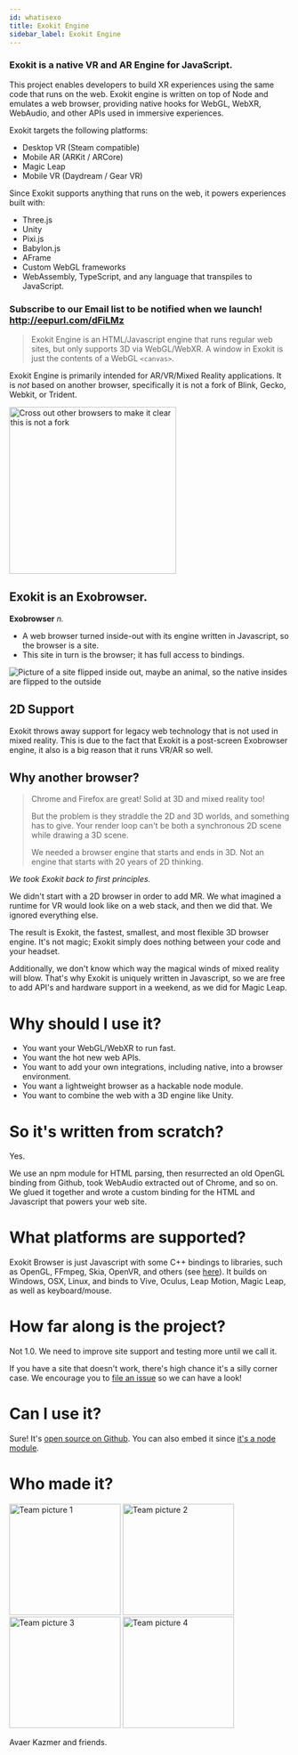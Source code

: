 ```yaml
---
id: whatisexo
title: Exokit Engine
sidebar_label: Exokit Engine
---
```


 ### Exokit is a native VR and AR Engine for JavaScript.
 
This project enables developers to build XR experiences using the same code that runs on the web. Exokit engine is written on top of Node and emulates a web browser, providing native hooks for WebGL, WebXR, WebAudio, and other APIs used in immersive experiences.

Exokit targets the following platforms:
* Desktop VR (Steam compatible)
* Mobile AR (ARKit / ARCore)
* Magic Leap
* Mobile VR (Daydream / Gear VR)

Since Exokit supports anything that runs on the web, it powers experiences built with:
* Three.js
* Unity
* Pixi.js
* Babylon.js
* AFrame
* Custom WebGL frameworks
* WebAssembly, TypeScript, and any language that transpiles to JavaScript.

 ### Subscribe to our Email list to be notified when we launch! http://eepurl.com/dFiLMz



 > Exokit Engine is an HTML/Javascript engine that runs regular web sites, but only supports 3D via WebGL/WebXR.
 > A window in Exokit is just the contents of a WebGL `<canvas>`.
 
 Exokit Engine is primarily intended for AR/VR/Mixed Reality applications. It is _not_ based on another browser, specifically it is not a fork of Blink, Gecko, Webkit, or Trident.

 <img src="https://cdn.rawgit.com/webmixedreality/webmr-docs/media-upload/website/static/media/exokitmediacopy/exokitisnt.gif" width=300, height=auto alt="Cross out other browsers to make it clear this is not a fork"/>
 
 ## Exokit is an Exobrowser.
 
 **Exobrowser** _n._
   -	A web browser turned inside-out with its engine written in Javascript, so the browser is a site.
   - This site in turn is the browser; it has full access to bindings.

 <img src="https://cdn.rawgit.com/webmixedreality/webmr-docs/media-upload/website/static/media/exokitmediacopy/chrome%20breaking.gif" alt="Picture of a site flipped inside out, maybe an animal, so the native insides are flipped to the outside"/>

 ## 2D Support

 Exokit throws away support for legacy web technology that is not used in mixed reality. This is due to the fact that Exokit is a post-screen Exobrowser engine, it also is a big reason that it runs VR/AR so well.
  
  ## Why another browser?

  > Chrome and Firefox are great! Solid at 3D and mixed reality too!
  >
  > But the problem is they straddle the 2D and 3D worlds, and something has to give. Your render loop can't be both a synchronous 2D scene while drawing a 3D scene.
  >
  > We needed a browser engine that starts and ends in 3D. Not an engine that starts with 20 years of 2D thinking.

  *We took Exokit back to first principles.*
  
  We didn't start with a 2D browser in order to add MR. We what imagined a runtime for VR would look like on a web stack, and then we did that. We ignored everything else.
  
  The result is Exokit, the fastest, smallest, and most flexible 3D browser engine. It's not magic; Exokit simply does nothing between your code and your headset.

  Additionally, we don't know which way the magical winds of mixed reality will blow. That's why Exokit is uniquely written in Javascript, so we are free to add API's and hardware support in a weekend, as we did for Magic Leap.
  
  # Why should I use it?

  - You want your WebGL/WebXR to run fast.
  - You want the hot new web APIs.
  - You want to add your own integrations, including native, into a browser environment.
  - You want a lightweight browser as a hackable node module.
  - You want to combine the web with a 3D engine like Unity.

  # So it's written from scratch?

  Yes.
  
  We use an npm module for HTML parsing, then resurrected an old OpenGL binding from Github, took WebAudio extracted out of Chrome, and so on. We glued it together and wrote a custom binding for the HTML and Javascript that powers your web site.

  # What platforms are supported?

  Exokit Browser is just Javascript with some C++ bindings to libraries, such as OpenGL, FFmpeg, Skia, OpenVR, and others (see [here](http://docs.webmr.io/docs/TechStack.html)). It builds on Windows, OSX, Linux, and binds to Vive, Oculus, Leap Motion, Magic Leap, as well as keyboard/mouse.
  
  # How far along is the project?

  Not 1.0. We need to improve site support and testing more until we call it.

  If you have a site that doesn't work, there's high chance it's a silly corner case. We encourage you to [file an issue](https://github.com/webmixedreality/exokit/issues/new) so we can have a look!

  # Can I use it?

  Sure! It's [open source on Github](https://github.com/webmixedreality/exokit). You can also embed it since [it's a node module](https://github.com/webmixedreality/exokit/blob/master/package.json).

  # Who made it?

 <img src="https://cdn.rawgit.com/webmixedreality/webmr-docs/media-upload/website/static/media/exokitmediacopy/avaer.jpg" width=200, height=auto alt="Team picture 1"/> <img src="https://cdn.rawgit.com/webmixedreality/webmr-docs/media-upload/website/static/media/exokitmediacopy/chrisE.jpg" width=200, height=auto alt="Team picture 2"/> <img src="https://cdn.rawgit.com/webmixedreality/webmr-docs/media-upload/website/static/media/exokitmediacopy/nick.jpg" width=200, height=auto alt="Team picture 3"/> <img src="https://cdn.rawgit.com/webmixedreality/webmr-docs/media-upload/website/static/media/exokitmediacopy/chrisLT.jpg" width=200, height=auto alt="Team picture 4"/>
 
  Avaer Kazmer and friends.

